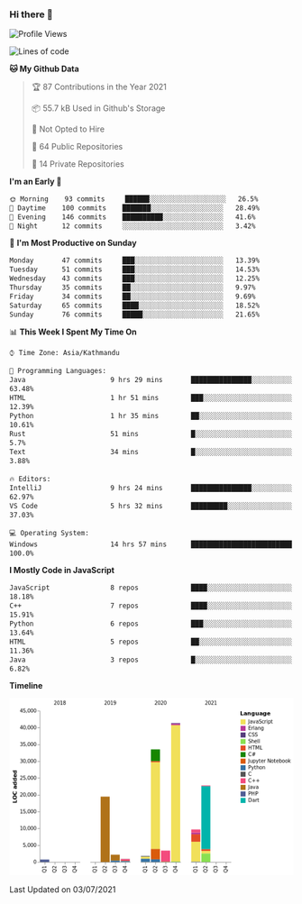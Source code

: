 ### Hi there 👋


<!--START_SECTION:waka-->
![Profile Views](http://img.shields.io/badge/Profile%20Views-0-blue)

![Lines of code](https://img.shields.io/badge/From%20Hello%20World%20I%27ve%20Written-136507%20lines%20of%20code-blue)

**🐱 My Github Data** 

> 🏆 87 Contributions in the Year 2021
 > 
> 📦 55.7 kB Used in Github's Storage 
 > 
> 🚫 Not Opted to Hire
 > 
> 📜 64 Public Repositories 
 > 
> 🔑 14 Private Repositories  
 > 
**I'm an Early 🐤** 

```text
🌞 Morning    93 commits     ██████░░░░░░░░░░░░░░░░░░░   26.5% 
🌆 Daytime    100 commits    ███████░░░░░░░░░░░░░░░░░░   28.49% 
🌃 Evening    146 commits    ██████████░░░░░░░░░░░░░░░   41.6% 
🌙 Night      12 commits     ░░░░░░░░░░░░░░░░░░░░░░░░░   3.42%

```
📅 **I'm Most Productive on Sunday** 

```text
Monday       47 commits     ███░░░░░░░░░░░░░░░░░░░░░░   13.39% 
Tuesday      51 commits     ███░░░░░░░░░░░░░░░░░░░░░░   14.53% 
Wednesday    43 commits     ███░░░░░░░░░░░░░░░░░░░░░░   12.25% 
Thursday     35 commits     ██░░░░░░░░░░░░░░░░░░░░░░░   9.97% 
Friday       34 commits     ██░░░░░░░░░░░░░░░░░░░░░░░   9.69% 
Saturday     65 commits     ████░░░░░░░░░░░░░░░░░░░░░   18.52% 
Sunday       76 commits     █████░░░░░░░░░░░░░░░░░░░░   21.65%

```


📊 **This Week I Spent My Time On** 

```text
⌚︎ Time Zone: Asia/Kathmandu

💬 Programming Languages: 
Java                     9 hrs 29 mins       ███████████████░░░░░░░░░░   63.48% 
HTML                     1 hr 51 mins        ███░░░░░░░░░░░░░░░░░░░░░░   12.39% 
Python                   1 hr 35 mins        ██░░░░░░░░░░░░░░░░░░░░░░░   10.61% 
Rust                     51 mins             █░░░░░░░░░░░░░░░░░░░░░░░░   5.7% 
Text                     34 mins             █░░░░░░░░░░░░░░░░░░░░░░░░   3.88%

🔥 Editors: 
IntelliJ                 9 hrs 24 mins       ███████████████░░░░░░░░░░   62.97% 
VS Code                  5 hrs 32 mins       █████████░░░░░░░░░░░░░░░░   37.03%

💻 Operating System: 
Windows                  14 hrs 57 mins      █████████████████████████   100.0%

```

**I Mostly Code in JavaScript** 

```text
JavaScript               8 repos             ████░░░░░░░░░░░░░░░░░░░░░   18.18% 
C++                      7 repos             ████░░░░░░░░░░░░░░░░░░░░░   15.91% 
Python                   6 repos             ███░░░░░░░░░░░░░░░░░░░░░░   13.64% 
HTML                     5 repos             ██░░░░░░░░░░░░░░░░░░░░░░░   11.36% 
Java                     3 repos             █░░░░░░░░░░░░░░░░░░░░░░░░   6.82%

```


**Timeline**

![Chart not found](https://raw.githubusercontent.com/voidash/voidash/main/charts/bar_graph.png) 


 Last Updated on 03/07/2021
<!--END_SECTION:waka-->


<!--
**voidash/voidash** is a ✨ _special_ ✨ repository because its `README.md` (this file) appears on your GitHub profile.

Here are some ideas to get you started:

- 🔭 I’m currently working on ...
- 🌱 I’m currently learning ...
- 👯 I’m looking to collaborate on ...
- 🤔 I’m looking for help with ...
- 💬 Ask me about ...
- 📫 How to reach me: ...
- 😄 Pronouns: ...
- ⚡ Fun fact: ...
-->
